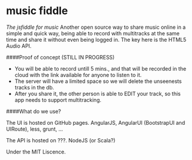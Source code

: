 music fiddle
============

_The jsfiddle for music_
Another open source way to share music online in a simple and quick way, being able to record with multitracks at the same time and share it without even being logged in. 
The key here is the HTML5 Audio API.


####Proof of concept (STILL IN PROGRESS)

* You will be able to record untill 5 mins., and that will be recorded in the cloud with the link available for anyone to listen to it.
* The server will have a limited space so we will delete the unseenests tracks in the db.
* After you share it, the other person is able to EDIT your track, so this app needs to support multitracking.


####What do we use?

The UI is hosted on GitHub pages. AngularJS, AngularUI (BootstrapUI and UIRoute), less, grunt, ...

The API is hosted on ???. NodeJS (or Scala?)

Under the MIT Liscence.
